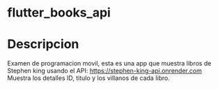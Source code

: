# flutter_books_api

# Descripcion
Examen de programacion movil, esta es una app que muestra libros de Stephen king usando el API:
https://stephen-king-api.onrender.com
Muestra los detalles ID, titulo y los villanos de cada libro.
